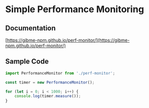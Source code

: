 # Simple Performance Monitoring

## Documentation

[https://gibme-npm.github.io/perf-monitor/](https://gibme-npm.github.io/perf-monitor/)

## Sample Code

```typescript
import PerformanceMonitor from './perf-monitor';

const timer = new PerformanceMonitor();

for (let i = 0; i < 1000; i++) {
    console.log(timer.measure());
}
```
